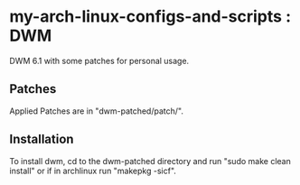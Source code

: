 # my-arch-linux-configs-and-scripts : DWM
DWM 6.1 with some patches for personal usage. 

Patches
------------
Applied Patches are in "dwm-patched/patch/".

Installation
------------
To install dwm, cd to the dwm-patched directory and run "sudo make clean install" or if in archlinux run "makepkg -sicf".
